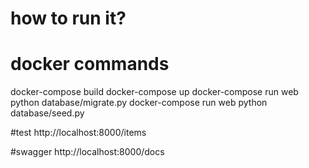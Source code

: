 # how to run it?

# docker commands
docker-compose build
docker-compose up
docker-compose run web python database/migrate.py
docker-compose run web python database/seed.py

#test
http://localhost:8000/items

#swagger
http://localhost:8000/docs
